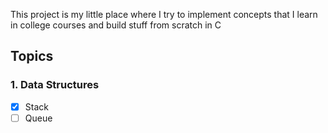 This project is my little place where I try to implement concepts that I learn in college courses and build stuff from scratch in C

## Topics
### 1. Data Structures
- [x] Stack
- [ ] Queue
